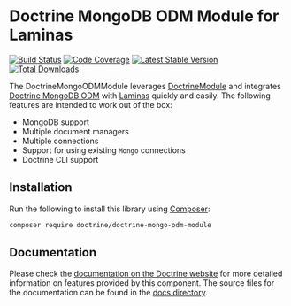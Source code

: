 # Doctrine MongoDB ODM Module for Laminas

[![Build Status](https://github.com/doctrine/DoctrineMongoODMModule/actions/workflows/continuous-integration.yml/badge.svg)](https://github.com/doctrine/DoctrineMongoODMModule/actions/workflows/continuous-integration.yml?query=branch%3A4.2.x)
[![Code Coverage](https://codecov.io/gh/doctrine/DoctrineMongoODMModule/branch/4.2.x/graphs/badge.svg)](https://codecov.io/gh/doctrine/DoctrineMongoODMModule/branch/4.2.x)
[![Latest Stable Version](https://poser.pugx.org/doctrine/doctrine-mongo-odm-module/v/stable.png)](https://packagist.org/packages/doctrine/doctrine-mongo-odm-module) 
[![Total Downloads](https://poser.pugx.org/doctrine/doctrine-mongo-odm-module/downloads.png)](https://packagist.org/packages/doctrine/doctrine-mongo-odm-module)

The DoctrineMongoODMModule leverages [DoctrineModule](https://github.com/doctrine/DoctrineModule/) and integrates 
[Doctrine MongoDB ODM](https://github.com/doctrine/mongodb-odm) with [Laminas](https://getlaminas.org/) quickly
and easily. The following features are intended to work out of the box:

  - MongoDB support
  - Multiple document managers
  - Multiple connections
  - Support for using existing `Mongo` connections
  - Doctrine CLI support

## Installation

Run the following to install this library using [Composer](https://getcomposer.org/):

```bash
composer require doctrine/doctrine-mongo-odm-module
```

## Documentation

Please check the [documentation on the Doctrine website](https://www.doctrine-project.org/projects/doctrine-mongo-odm-module.html)
for more detailed information on features provided by this component. The source files for the documentation can be
found in the [docs directory](./docs/en).

